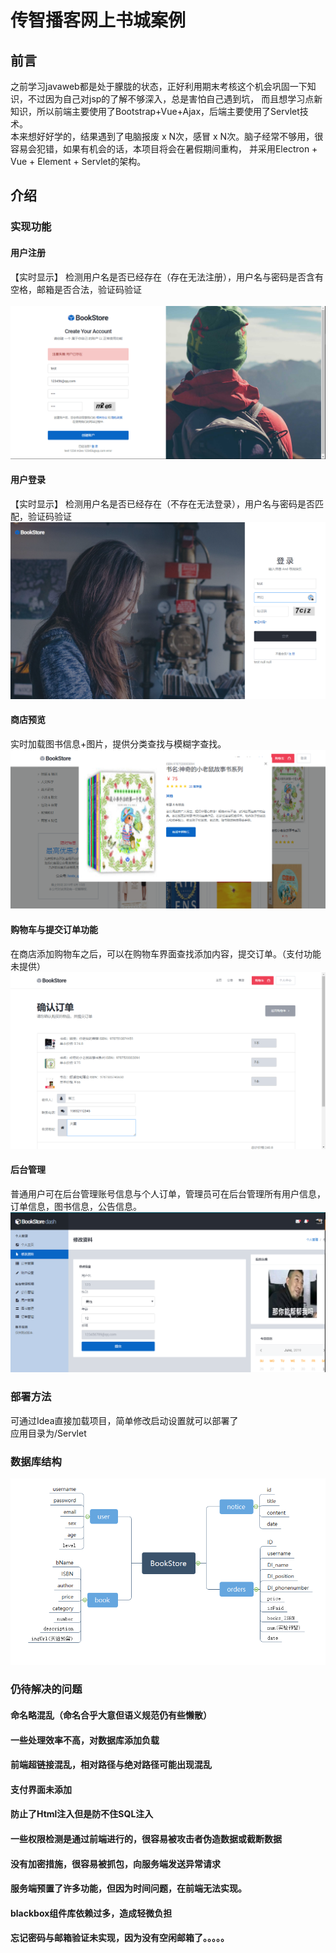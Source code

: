 # 传智播客网上书城案例
## 前言
之前学习javaweb都是处于朦胧的状态，正好利用期末考核这个机会巩固一下知识，不过因为自己对jsp的了解不够深入，总是害怕自己遇到坑，
而且想学习点新知识，所以前端主要使用了Bootstrap+Vue+Ajax，后端主要使用了Servlet技术。<br>
本来想好好学的，结果遇到了电脑报废 x N次，感冒 x N次。脑子经常不够用，很容易会犯错，如果有机会的话，本项目将会在暑假期间重构，
并采用Electron + Vue + Element + Servlet的架构。
## 介绍
### 实现功能
#### 用户注册
【实时显示】 检测用户名是否已经存在（存在无法注册），用户名与密码是否含有空格，邮箱是否合法，验证码验证<br><br>
![sign-up](https://github.com/zyb1012132407/bookstore/blob/master/demo/09.png) <br>
#### 用户登录
【实时显示】 检测用户名是否已经存在（不存在无法登录），用户名与密码是否匹配，验证码验证
![sign-in](https://github.com/zyb1012132407/bookstore/blob/master/demo/07.png) <br>
#### 商店预览
实时加载图书信息+图片，提供分类查找与模糊字查找。
![sign-in](https://github.com/zyb1012132407/bookstore/blob/master/demo/05.png) <br>
#### 购物车与提交订单功能
在商店添加购物车之后，可以在购物车界面查找添加内容，提交订单。（支付功能未提供）
![sign-in](https://github.com/zyb1012132407/bookstore/blob/master/demo/08.png) <br>
#### 后台管理
普通用户可在后台管理账号信息与个人订单，管理员可在后台管理所有用户信息，订单信息，图书信息，公告信息。
![sign-in](https://github.com/zyb1012132407/bookstore/blob/master/demo/02.png) <br>
### 部署方法
可通过Idea直接加载项目，简单修改启动设置就可以部署了 <br>
应用目录为/Servlet
### 数据库结构
![sign-in](https://github.com/zyb1012132407/bookstore/blob/master/demo/database.png) <br>
### 仍待解决的问题
#### 命名略混乱（命名合乎大意但语义规范仍有些懒散）
#### 一些处理效率不高，对数据库添加负载
#### 前端超链接混乱，相对路径与绝对路径可能出现混乱
#### 支付界面未添加
#### 防止了Html注入但是防不住SQL注入
#### 一些权限检测是通过前端进行的，很容易被攻击者伪造数据或截断数据
#### 没有加密措施，很容易被抓包，向服务端发送异常请求
#### 服务端预置了许多功能，但因为时间问题，在前端无法实现。
#### blackbox组件库依赖过多，造成轻微负担
#### 忘记密码与邮箱验证未实现，因为没有空闲邮箱了。。。。。

